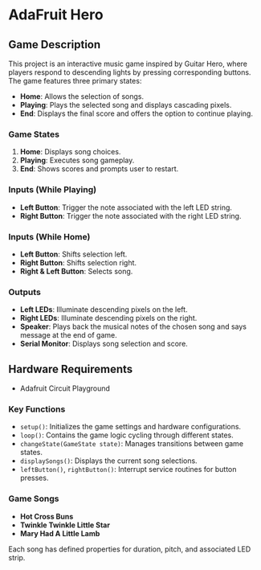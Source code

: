 # AdaFruit Hero

## Game Description
This project is an interactive music game inspired by Guitar Hero, where players respond to descending lights by pressing corresponding buttons. The game features three primary states:

- **Home**: Allows the selection of songs.
- **Playing**: Plays the selected song and displays cascading pixels.
- **End**: Displays the final score and offers the option to continue playing.

### Game States
1. **Home**: Displays song choices.
2. **Playing**: Executes song gameplay.
3. **End**: Shows scores and prompts user to restart.

### Inputs (While Playing)
- **Left Button**: Trigger the note associated with the left LED string.
- **Right Button**: Trigger the note associated with the right LED string.

### Inputs (While Home)
- **Left Button**: Shifts selection left.
- **Right Button**: Shifts selection right.
- **Right & Left Button**: Selects song.

### Outputs 
- **Left LEDs**: Illuminate descending pixels on the left.
- **Right LEDs**: Illuminate descending pixels on the right.
- **Speaker**: Plays back the musical notes of the chosen song and says message at the end of game. 
- **Serial Monitor**: Displays song selection and score.

## Hardware Requirements
- Adafruit Circuit Playground

### Key Functions
- `setup()`: Initializes the game settings and hardware configurations.
- `loop()`: Contains the game logic cycling through different states.
- `changeState(GameState state)`: Manages transitions between game states.
- `displaySongs()`: Displays the current song selections.
- `leftButton()`, `rightButton()`: Interrupt service routines for button presses.

### Game Songs
- **Hot Cross Buns**
- **Twinkle Twinkle Little Star**
- **Mary Had A Little Lamb**

Each song has defined properties for duration, pitch, and associated LED strip.

